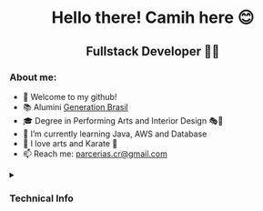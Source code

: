 <h1 align="center">Hello there! Camih here 😊</h1>
<h2 align="center">Fullstack Developer 👩‍💻 </h2>

<h3>About me:</h3>

- 👋 Welcome to my github!
- 📚 Alumini <a href="https://brazil.generation.org/">Generation Brasil</a>
- 🎓 Degree in Performing Arts and Interior Design 🎭🎨
- 🌱 I’m currently learning Java, AWS and Database
- 💞️ I love arts and Karate 🥋
- 📫 Reach me: parcerias.cr@gmail.com

<details>
  <summary><h3>Technical Info</h3></summary>

<div align="center">
<h3>Languages and tools</h3>
  
<img src="https://img.shields.io/badge/-java-rgba(0, 0, 79, 1)?style=for-the-badge&logo=java&logoColor=rgba(0, 255, 255, 0.7)" target="_blank">
<img src="https://img.shields.io/badge/-mysql-rgba(0, 0, 79, 1)?style=for-the-badge&logo=mysql&logoColor=rgba(0, 255, 255, 0.7)" target="_blank">
<img src="https://img.shields.io/badge/-spring-rgba(0, 0, 79, 1)?style=for-the-badge&logo=spring&logoColor=rgba(0, 255, 255, 0.7)" target="_blank">
<img src="https://img.shields.io/badge/-html-rgba(0, 0, 79, 1)?style=for-the-badge&logo=HTML5&logoColor=rgba(0, 255, 255, 0.7)" target="_blank">
<img src="https://img.shields.io/badge/-css-rgba(0, 0, 79, 1)?style=for-the-badge&logo=CSS3&logoColor=rgba(0, 255, 255, 0.7)" target="_blank">
<br> 
<img src="https://img.shields.io/badge/-Javascript-rgba(0, 0, 79, 1)?style=for-the-badge&logo=javascript&logoColor=rgba(0, 255, 255, 0.7)" target="_blank">
<img src="https://img.shields.io/badge/-nodejs-rgba(0, 0, 79, 1)?style=for-the-badge&logo=node.js&logoColor=rgba(0, 255, 255, 0.7)" target="_blank">
<img src="https://img.shields.io/badge/-Typescript-rgba(0, 0, 79, 1)?style=for-the-badge&logo=typescript&logoColor=rgba(0, 255, 255, 0.7)" target="_blank">
<img src="https://img.shields.io/badge/-react-rgba(0, 0, 79, 1)?style=for-the-badge&logo=React&logoColor=rgba(0, 255, 255, 0.7)" target="_blank">
<br>
<br>
<a href="https://github.com/milabizzle">
<img height="180em" src="https://github-readme-stats.vercel.app/api?username=milabizzle&hide=issues&show_icons=true&count_private=true&show_icons=true&include_all_commits=true&theme=gotham">
<img height="180em" src="https://github-readme-stats.vercel.app/api/top-langs/?username=milabizzle&layout=compact&langs_count=7&theme=gotham"/>
</a>
</div>
  </details>
</div>
